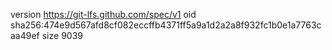version https://git-lfs.github.com/spec/v1
oid sha256:474e9d567afd8cf082eccffb4371ff5a9a1d2a2a8f932fc1b0e1a7763caa49ef
size 9039
